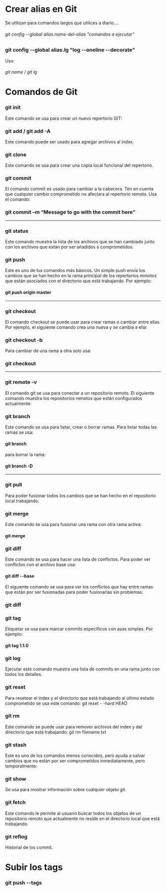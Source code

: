 # Crear alias en Git
Se utilizan para comandos largos que utilices a diario....

###### git config --global alias.name-del-alias "comandos a ejecutar"
### git config --global alias.lg "log --oneline --decorate"
Uso:
###### git name  / git lg

# Comandos de Git

### git init
Este comando se usa para crear un nuevo repertorio GIT:

### git add  / git add -A
Este comando puede ser usado para agregar archivos al index.

### git clone
Este comando se usa para crear una copia local funcional del repertorio.

### git commit
El comando commit es usado para cambiar a la cabecera. Ten en cuenta que cualquier cambio comprometido no afectara al repertorio remoto. Usa el comando:
### git commit –m “Message to go with the commit here”
________________________________________________________________________________________________

### git status
Este comando muestra la lista de los archivos que se han cambiado junto con los archivos que están por ser añadidos o comprometidos.

### git push
Este es uno de los comandos más básicos. Un simple push envía los cambios que se han hecho en la rama principal de los repertorios remotos que están asociados con el directorio que está trabajando. Por ejemplo:

#### git push  origin master

__________________
### git checkout
El comando checkout se puede usar para crear ramas o cambiar entre ellas. Por ejemplo, el siguiente comando crea una nueva y se cambia a ella:
### git checkout -b <branch-name>
Para cambiar de una rama a otra solo usa:
  
### git checkout <branch-name>
___________________________________________________
  
### git remote -v
El comando git se usa para conectar a un repositorio remoto. El siguiente comando muestra los repositorios remotos que están configurados actualmente:

### git branch
Este comando se usa para listar, crear o borrar ramas. Para listar todas las ramas se usa:
#### git branch

para borrar la rama:

#### git branch -D <branch-name>
 ____________________________________________
  
### git pull
Para poder fusionar todos los cambios que se han hecho en el repositorio local trabajando.

### git merge
Este comando se usa para fusionar una rama con otra rama activa:
#### git merge <branch-name>
  
### git diff
Este comando se usa para hacer una lista de conflictos. Para poder ver conflictos con el archivo base usa:
#### git diff --base <file-name>
  
El siguiente comando se usa para ver los conflictos que hay entre ramas que están por ser fusionadas para poder fusionarlas sin problemas:

### git diff <source-branch> <target-branch>

### git tag
Etiquetar se usa para marcar commits específicos con asas simples. Por ejemplo:
#### git tag 1.1.0 <instert-commitID-here>
  
### git log
Ejecutar este comando muestra una lista de commits en una rama junto con todos los detalles.

### git reset
Para resetear el index y el directorio que está trabajando al último estado comprometido se usa este comando:
git reset - -hard HEAD

### git rm
Este comando se puede usar para remover archivos del index y del directorio que está trabajando:
git rm filename.txt

### git stash
Este es uno de los comandos menos conocidos, pero ayuda a salvar cambios que no están por ser comprometidos inmediatamente, pero temporalmente:

### git show
Se usa para mostrar información sobre cualquier objeto git.

### git fetch
Este comando le permite al usuario buscar todos los objetos de un repositorio remoto que actualmente no reside en el directorio local que está trabajando.

### git reflog

Historial de los commit.

# Subir los tags

### git push --tags


